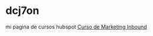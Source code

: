 # dcj7on
mi pagina de cursos hubspot
<a href="https://academy.hubspot.com/courses/inbound-marketing">Curso de Marketing Inbound</a>  
